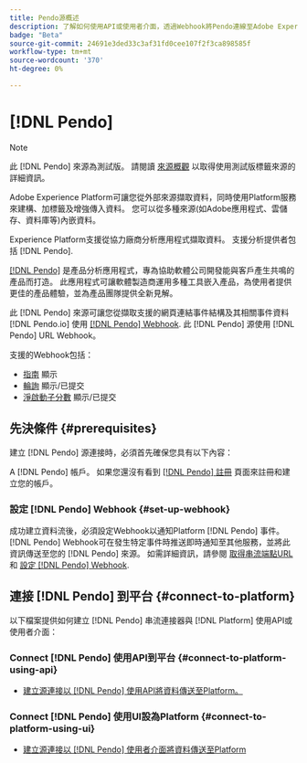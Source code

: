 ```yaml
---
title: Pendo源概述
description: 了解如何使用API或使用者介面，透過Webhook將Pendo連線至Adobe Experience Platform
badge: "Beta"
source-git-commit: 24691e3ded33c3af31fd0cee107f2f3ca898585f
workflow-type: tm+mt
source-wordcount: '370'
ht-degree: 0%

---
```


# [!DNL Pendo]

>[!NOTE]
>
>此 [!DNL Pendo] 來源為測試版。 請閱讀 [來源概觀](../../home.md#terms-and-conditions) 以取得使用測試版標籤來源的詳細資訊。

Adobe Experience Platform可讓您從外部來源擷取資料，同時使用Platform服務來建構、加標籤及增強傳入資料。 您可以從多種來源(如Adobe應用程式、雲儲存、資料庫等)內嵌資料。

Experience Platform支援從協力廠商分析應用程式擷取資料。 支援分析提供者包括 [!DNL Pendo].

[[!DNL Pendo]](https://pendo.io/) 是產品分析應用程式，專為協助軟體公司開發能與客戶產生共鳴的產品而打造。 此應用程式可讓軟體製造商運用多種工具嵌入產品，為使用者提供更佳的產品體驗，並為產品團隊提供全新見解。

此 [!DNL Pendo] 來源可讓您從擷取支援的網頁連結事件結構及其相關事件資料 [!DNL Pendo.io] 使用 [[!DNL Pendo] Webhook](https://support.pendo.io/hc/en-us/articles/360032285012-Webhooks). 此 [!DNL Pendo] 源使用 [!DNL Pendo] URL Webhook。

支援的Webhook包括：

* [指南](https://support.pendo.io/hc/en-us/articles/8146679315867-Creating-a-Guide) 顯示
* [輪詢](https://support.pendo.io/hc/en-us/articles/360031867152-Polls-Classic-) 顯示/已提交
* [淨啟動子分數](https://support.pendo.io/hc/en-us/articles/360033527151-Set-up-an-NPS-Survey) 顯示/已提交

## 先決條件 {#prerequisites}

建立 [!DNL Pendo] 源連接時，必須首先確保您具有以下內容：

A [!DNL Pendo] 帳戶。 如果您還沒有看到 [[!DNL Pendo] 註冊](https://app.pendo.io/register) 頁面來註冊和建立您的帳戶。

### 設定 [!DNL Pendo] Webhook {#set-up-webhook}

成功建立資料流後，必須設定Webhook以通知Platform [!DNL Pendo] 事件。 [!DNL Pendo] Webhook可在發生特定事件時推送即時通知至其他服務，並將此資訊傳送至您的 [!DNL Pendo] 來源。 如需詳細資訊，請參閱 [取得串流端點URL](../../tutorials/ui/create/analytics/pendo-webhook.md#get-streaming-endpoint) 和 [設定 [!DNL Pendo] Webhook](../../tutorials/ui/create/analytics/pendo-webhook.md#set-up-webhook).

## 連接 [!DNL Pendo] 到平台 {#connect-to-platform}

以下檔案提供如何建立 [!DNL Pendo] 串流連接器與 [!DNL Platform] 使用API或使用者介面：

### Connect [!DNL Pendo] 使用API到平台 {#connect-to-platform-using-api}

* [建立源連接以 [!DNL Pendo] 使用API將資料傳送至Platform。](../../tutorials/api/create/analytics/pendo-webhook.md)

### Connect [!DNL Pendo] 使用UI設為Platform {#connect-to-platform-using-ui}

* [建立源連接以 [!DNL Pendo] 使用者介面將資料傳送至Platform](../../tutorials/ui/create/analytics/pendo-webhook.md)

